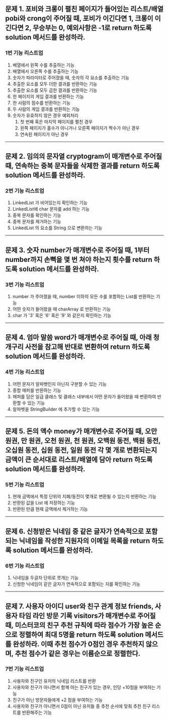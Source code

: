 ## 문제 1. 포비와 크롱이 펼친 페이지가 들어있는 리스트/배열 pobi와 crong이 주어질 때, 포비가 이긴다면 1, 크롱이 이긴다면 2, 무승부는 0, 예외사항은 -1로 return 하도록 solution 메서드를 완성하라.

### 1번 기능 리스트업
1. 배열에서 왼쪽 수를 추출하는 기능
2. 배열에서 오른쪽 수를 추출하는 기능
3. 숫자가 파라미터로 주어졌을 때, 숫자의 각 요소를 추출하는 기능
4. 추출한 요소를 모두 더한 결과를 반환하는 기능
5. 추출한 요소를 모두 곱한 결과를 반환하는 기능
6. 한 페이지의 게임 결과를 반환하는 기능
7. 한 사람의 점수를 반환하는 기능
8. 두 사람의 게임 결과를 반환하는 기능
9. 숫자가 유효하지 않은 경우 예외처리
   1. 첫 번째 혹은 마지막 페이지를 펼친 경우
   2. 왼쪽 페이지가 홀수가 아니거나 오른쪽 페이지가 짝수가 아닌 경우
   3. 연속된 페이지가 아닌 경우
   
---

## 문제 2. 임의의 문자열 cryptogram이 매개변수로 주어질 때, 연속하는 중복 문자들을 삭제한 결과를 return 하도록 solution 메서드를 완성하라.

### 2번 기능 리스트업
1. LinkedList 가 비어있는지 확인하는 기능
2. LinkedList에 char 문자를 add 하는 기능
3. 중복 문자를 확인하는 기능
4. 중복 문자를 제거하는 기능
5. LinkedList<Charactor> 의 요소를 String 으로 변환하는 기능

---

## 문제 3. 숫자 number가 매개변수로 주어질 때, 1부터 number까지 손뼉을 몇 번 쳐야 하는지 횟수를 return 하도록 solution 메서드를 완성하라.

### 3번 기능 리스트업
1. number 가 주어졌을 때, number 이하의 모든 수를 포함하는 List를 반환하는 기능
2. 어떤 숫자가 들어왔을 때 charArray 로 반환하는 기능
3. char 가 '3' 혹은 '6' 혹은 '9' 와 같은지 확인하는 기능

---

## 문제 4. 엄마 말씀 word가 매개변수로 주어질 때, 아래 청개구리 사전을 참고해 반대로 변환하여 return 하도록 solution 메서드를 완성하라.

### 4번 기능 리스트업
1. 어떤 문자가 알파벳인지 아닌지 구분할 수 있는 기능
2. 종합 매퍼를 반환하는 기능
3. 매퍼를 담은 일급 클래스 및 클래스 내부에서 어떤 문자가 들어왔을 때 변환하여 반환할 수 있는 기능
4. 알파벳을 StringBuilder 에 추가할 수 있는 기능

---

## 문제 5. 돈의 액수 money가 매개변수로 주어질 때, 오만 원권, 만 원권, 오천 원권, 천 원권, 오백원 동전, 백원 동전, 오십원 동전, 십원 동전, 일원 동전 각 몇 개로 변환되는지 금액이 큰 순서대로 리스트/배열에 담아 return 하도록 solution 메서드를 완성하라.

### 5번 기능 리스트업
1. 현재 금액에서 특정 단위의 지폐/동전이 몇개로 변환될 수 있는지 반환하는 기능
2. 반환된 값을 List 에 저장하는 기능
3. 반환된 만큼 현재 금액에서 제거하는 기능

---

## 문제 6. 신청받은 닉네임 중 **같은 글자가 연속적으로 포함** 되는 닉네임을 작성한 지원자의 이메일 목록을 return 하도록 solution 메서드를 완성하라.

### 6번 기능 리스트업
1. 닉네임을 두글자 단위로 쪼개는 기능
2. 신청한 닉네임이 같은 글자가 연속적으로 포함되는 지를 확인하는 기능

---

## 문제 7. 사용자 아이디 user와 친구 관계 정보 friends, 사용자 타임 라인 방문 기록 visitors가 매개변수로 주어질 때, 미스터코의 친구 추천 규칙에 따라 점수가 가장 높은 순으로 정렬하여 최대 5명을 return 하도록 solution 메서드를 완성하라. 이때 추천 점수가 0점인 경우 추천하지 않으며, 추천 점수가 같은 경우는 이름순으로 정렬한다.

### 7번 기능 리스트업
1. 사용자와 친구인 유저의 닉네임 리스트를 반환
2. 사용자와 친구가 아니면서 함께 아는 친구가 있는 경우, 인당 +10점을 부여하는 기능
3. 친구가 아닌 방문자들에게 +2 점을 부여하는 기능
4. 사용자와 친구가 아니면서 0점이 아닌 유저들 중 추천 순서에 맞춰 추천 친구 리스트를 반환해주는 기능
